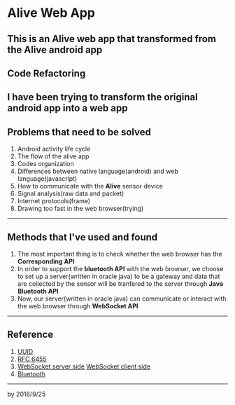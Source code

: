# Alive Web App

This is an **Alive web app** that transformed from the **Alive android app**
---
## Code Refactoring

I have been trying to **transform** the original android app into a web app
---
## Problems that need to be solved

1. Android activity life cycle
2. The flow of the alive app
3. Codes organization
4. Differences between native language(android) and web language(javascript)
5. How to communicate with the **Alive** sensor device
6. Signal analysis(raw data and packet)
7. Internet protocols(frame)
8. Drawing too fast in the web browser(trying)
---
## Methods that I've used and found

1. The most important thing is to check whether the web browser
   has the **Corresponding API**
2. In order to support the **bluetooth API** with the web browser, we choose to
   set up a server(written in oracle java) to be a gateway and data that are collected by the sensor will be tranfered to the server through **Java Bluetooth API**
3. Now, our server(written in oracle java) can communicate or interact with the
   web browser through **WebSocket API**
---
## Reference

1. [UUID](http://bluecove.org/bluecove/apidocs/javax/bluetooth/UUID.html)
2. [RFC 6455](https://tools.ietf.org/html/rfc6455#section-5.2)
3. [WebSocket server side](https://developer.mozilla.org/en-US/docs/Web/API/WebSockets_API/Writing_a_WebSocket_server_in_Java)
   [WebSocket client side](https://developer.mozilla.org/en-US/docs/Web/API/WebSockets_API/Writing_WebSocket_client_applications#Sending_data_to_the_server)
4. [Bluetooth](http://www.bluecove.org/bluecove/apidocs/overview-summary.html)
---
by 2016/9/25
